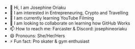 - 👋 Hi, I am Josephine Oriaku
- 👀 I am interested in Entrepreneuring, Crypto and Travelling
- 🌱 I am currently learning YouTube Filming 
- 💞️ I am looking to collaborate on learning how GitHub Works
- 📫 How to reach me: Farcaster & Discord: josephineoriaku
- 😄 Pronouns: She/Her/Hers
- ⚡ Fun fact: Pro skater & gym enthusiast

<!---
JosephineOriaku/JosephineOriaku is a ✨ special ✨ repository because its `README.md` (this file) appears on your GitHub profile.
You can click the Preview link to take a look at your changes.
--->
